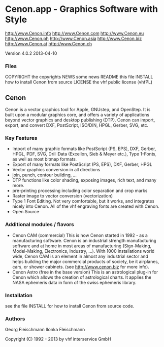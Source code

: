 # Cenon.app - Graphics Software with Style
http://www.Cenon.info
http://www.Cenon.com
http://www.Cenon.eu
http://www.Cenon.ph
http://www.Cenon.asia
http://www.Cenon.biz
http://www.Cenon.at
http://www.Cenon.ch

Version 4.0.2
2013-04-10


### Files

COPYRIGHT  the copyrights
NEWS	   some news
README	   this file
INSTALL	   how to install Cenon from source
LICENSE	   the vhf public license (vhfPL)


## Cenon

Cenon is a vector graphics tool for Apple, GNUstep, and OpenStep. It is built
upon a modular graphics core, and offers a variety of applications beyond
vector graphics and desktop publishing (DTP).
Cenon can import, export, and convert DXF, PostScript, ISO/DIN, HPGL, Gerber, SVG, etc.


### Key Features

- Import of many graphic formats like PostScript (PS, EPS), DXF, Gerber, HPGL,
  PDF, SVG, Drill Data (Excellon, Sieb & Meyer etc.), Type 1-Fonts,
  as well as most bitmap formats.
- Export of many formats like PostScript (PS, EPS), DXF, Gerber, HPGL
- Vector graphics conversion in all directions
- join, punch, contour building, ...
- DTP functions like color shading,
  exposing images, rich text, and many more.
- pre-printing processing including color separation and crop marks
- Raster image to vector conversion (vectorization)
- Type 1 Font Editing. Not very comfortable, but it works, and
  integrates nicely into Cenon. All of the vhf engraving fonts are created
  with Cenon.
- Open Source


### Additional modules / flavors

- Cenon CAM (commercial)
  This is how Cenon started in 1992 - as a manufacturing software.
  Cenon is an industrial strength manufacturing software and at home
  in most areas of manufacturing (Sign-Making, Model-Making, Electronics,
  Industry, ...).
  With 1000 installations world wide, Cenon CAM is an element in almost
  any industrial sector and helps building the major commercial products
  of society, be it airplanes, cars, or shower cabinets.
  (see http://www.cenon.biz for more info).
- Cenon Astro (free in the base version)
  This is an astrological plug-in for Cenon which allows the creation of
  astrological charts. It applies the NASA ephemeris data in form of the
  swiss ephemeris library.


### Installation

see the file INSTALL for how to install Cenon from source code.


### Authors

Georg Fleischmann
Ilonka Fleischmann


Copyright (C) 1992 - 2013 by
vhf interservice GmbH
